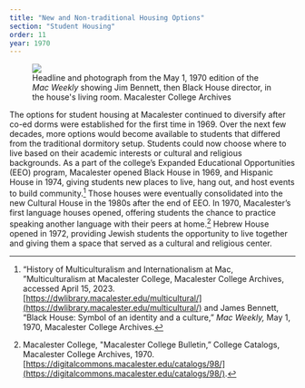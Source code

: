 ```yaml
---
title: "New and Non-traditional Housing Options"
section: "Student Housing"
order: 11
year: 1970
---
```


<figure>
   <img src="/mac-history/images/black-house.png">
   <figcaption>
        Headline and photograph from the May 1, 1970 edition of the <i>Mac Weekly</i> showing Jim Bennett, then Black House director, in the house's living room. Macalester College Archives
   </figcaption>
</figure>

The options for student housing at Macalester continued to diversify after co-ed dorms were established for the first time in 1969. Over the next few decades, more options would become available to students that differed from the traditional dormitory setup. Students could now choose where to live based on their academic interests or cultural and religious backgrounds. As a part of the college’s Expanded Educational Opportunities (EEO) program, Macalester opened Black House in 1969, and Hispanic House in 1974, giving students new places to live, hang out, and host events to build community.[^1] Those houses were eventually consolidated into the new Cultural House in the 1980s after the end of EEO. In 1970, Macalester’s first language houses opened, offering students the chance to practice speaking another language with their peers at home.[^2] Hebrew House opened in 1972, providing Jewish students the opportunity to live together and giving them a space that served as a cultural and religious center. 

[^1]:
     “History of Multiculturalism and Internationalism at Mac, ”Multiculturalism at Macalester College, Macalester College Archives, accessed April 15, 2023. [https://dwlibrary.macalester.edu/multicultural/](https://dwlibrary.macalester.edu/multicultural/) and James Bennett, “Black House: Symbol of an identity and a culture,” _Mac Weekly,_ May 1, 1970, Macalester College Archives.

[^2]:
     Macalester College, "Macalester College Bulletin,” College Catalogs, Macalester College Archives, 1970. [https://digitalcommons.macalester.edu/catalogs/98/](https://digitalcommons.macalester.edu/catalogs/98/).


